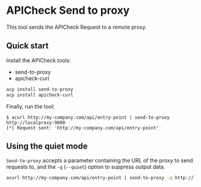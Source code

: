 # APICheck Send to proxy

This tool sends the APICheck Request to a remote proxy.

## Quick start

Install the APICheck tools:

- send-to-proxy
- apicheck-curl

```bash
acp install send-to-proxy
acp install apicheck-curl
```

Finally, run the tool:

```console
$ acurl http://my-company.com/api/entry-point | send-to-proxy http://localproxy:9000
[*] Request sent: 'http://my-company.com/api/entry-point'
```


## Using the quiet mode

`Send-to-proxy` accepts a parameter containing the URL of the proxy to send requests to, and the `-q` (`--quiet`) option to suppress output data.

```bash
acurl http://my-company.com/api/entry-point | send-to-proxy -q http://localproxy:9000
```
